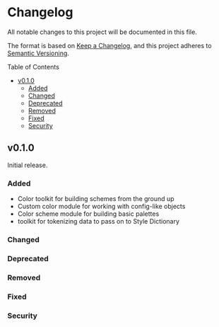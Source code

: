 # Changelog

All notable changes to this project will be documented in this file.

The format is based on [Keep a Changelog](https://keepachangelog.com/en/1.0.0/), and this project adheres to [Semantic Versioning](https://semver.org/spec/v2.0.0.html).

<!-- START doctoc generated TOC please keep comment here to allow auto update -->
<!-- DON'T EDIT THIS SECTION, INSTEAD RE-RUN doctoc TO UPDATE -->
Table of Contents

- [v0.1.0](#v010)
    - [Added](#added)
    - [Changed](#changed)
    - [Deprecated](#deprecated)
    - [Removed](#removed)
    - [Fixed](#fixed)
    - [Security](#security)

<!-- END doctoc generated TOC please keep comment here to allow auto update -->

## v0.1.0

Initial release.

### Added

+ Color toolkit for building schemes from the ground up
+ Custom color module for working with config-like objects
+ Color scheme module for building basic palettes
+ toolkit for tokenizing data to pass on to Style Dictionary

### Changed

### Deprecated

### Removed

### Fixed

### Security